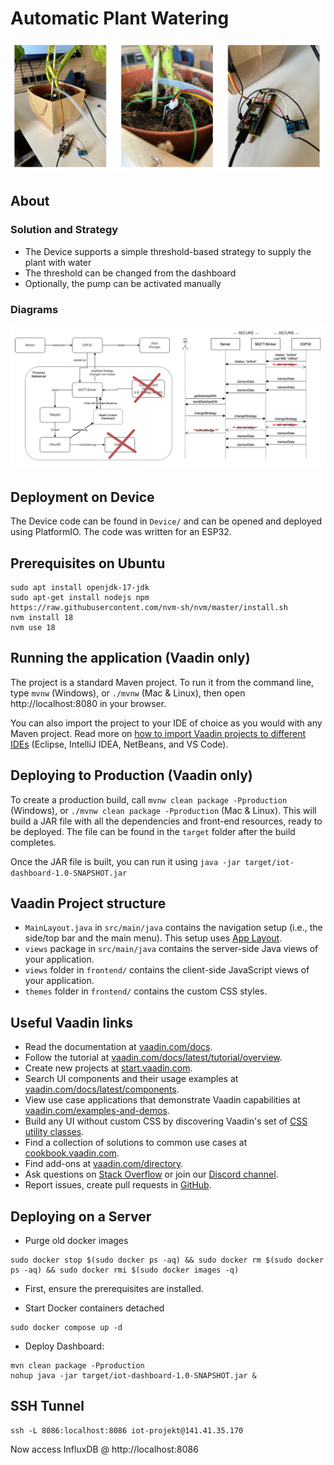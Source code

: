 # Automatic Plant Watering

![project.png](docs/project.png)

## About

### Solution and Strategy
- The Device supports a simple threshold-based strategy to supply the plant with water
- The threshold can be changed from the dashboard
- Optionally, the pump can be activated manually

### Diagrams
![diagrams.png](docs/diagrams.png)

## Deployment on Device
The Device code can be found in ```Device/``` and can be opened and deployed using PlatformIO. The code was written for an ESP32.

## Prerequisites on Ubuntu
```
sudo apt install openjdk-17-jdk
sudo apt-get install nodejs npm
https://raw.githubusercontent.com/nvm-sh/nvm/master/install.sh
nvm install 18
nvm use 18
```

## Running the application (Vaadin only)

The project is a standard Maven project. To run it from the command line,
type `mvnw` (Windows), or `./mvnw` (Mac & Linux), then open
http://localhost:8080 in your browser.

You can also import the project to your IDE of choice as you would with any
Maven project. Read more on [how to import Vaadin projects to different IDEs](https://vaadin.com/docs/latest/guide/step-by-step/importing) (Eclipse, IntelliJ IDEA, NetBeans, and VS Code).

## Deploying to Production (Vaadin only)

To create a production build, call `mvnw clean package -Pproduction` (Windows),
or `./mvnw clean package -Pproduction` (Mac & Linux).
This will build a JAR file with all the dependencies and front-end resources,
ready to be deployed. The file can be found in the `target` folder after the build completes.

Once the JAR file is built, you can run it using
`java -jar target/iot-dashboard-1.0-SNAPSHOT.jar`

## Vaadin Project structure

- `MainLayout.java` in `src/main/java` contains the navigation setup (i.e., the
  side/top bar and the main menu). This setup uses
  [App Layout](https://vaadin.com/docs/components/app-layout).
- `views` package in `src/main/java` contains the server-side Java views of your application.
- `views` folder in `frontend/` contains the client-side JavaScript views of your application.
- `themes` folder in `frontend/` contains the custom CSS styles.

## Useful Vaadin links

- Read the documentation at [vaadin.com/docs](https://vaadin.com/docs).
- Follow the tutorial at [vaadin.com/docs/latest/tutorial/overview](https://vaadin.com/docs/latest/tutorial/overview).
- Create new projects at [start.vaadin.com](https://start.vaadin.com/).
- Search UI components and their usage examples at [vaadin.com/docs/latest/components](https://vaadin.com/docs/latest/components).
- View use case applications that demonstrate Vaadin capabilities at [vaadin.com/examples-and-demos](https://vaadin.com/examples-and-demos).
- Build any UI without custom CSS by discovering Vaadin's set of [CSS utility classes](https://vaadin.com/docs/styling/lumo/utility-classes). 
- Find a collection of solutions to common use cases at [cookbook.vaadin.com](https://cookbook.vaadin.com/).
- Find add-ons at [vaadin.com/directory](https://vaadin.com/directory).
- Ask questions on [Stack Overflow](https://stackoverflow.com/questions/tagged/vaadin) or join our [Discord channel](https://discord.gg/MYFq5RTbBn).
- Report issues, create pull requests in [GitHub](https://github.com/vaadin).

## Deploying on a Server
- Purge old docker images
```
sudo docker stop $(sudo docker ps -aq) && sudo docker rm $(sudo docker ps -aq) && sudo docker rmi $(sudo docker images -q)
```

- First, ensure the prerequisites are installed.

- Start Docker containers detached
```
sudo docker compose up -d
```


- Deploy Dashboard:
```
mvn clean package -Pproduction
nohup java -jar target/iot-dashboard-1.0-SNAPSHOT.jar &
```

## SSH Tunnel
```
ssh -L 8086:localhost:8086 iot-projekt@141.41.35.170
```

Now access InfluxDB @ http://localhost:8086